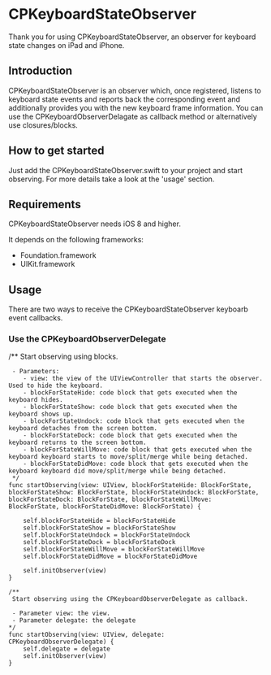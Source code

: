 # CPKeyboardStateObserver
Thank you for using CPKeyboardStateObserver, an observer for keyboard state changes on iPad and iPhone.

## Introduction
CPKeyboardStateObserver is an observer which, once registered, listens to keyboard state events and reports back the corresponding event and additionally provides you with the new keyboard frame information.
You can use the CPKeyboardObserverDelagate as callback method or alternatively use closures/blocks.

## How to get started
Just add the CPKeyboardStateObserver.swift to your project and start observing.
For more details take a look at the 'usage' section.

## Requirements
CPKeyboardStateObserver needs iOS 8 and higher.

It depends on the following frameworks:

* Foundation.framework
* UIKit.framework

## Usage

There are two ways to receive the CPKeyboardStateObserver keyboarb event callbacks.

### Use the CPKeyboardObserverDelegate

/**
     Start observing using blocks.
     
     - Parameters: 
        - view: the view of the UIViewController that starts the observer. Used to hide the keyboard.
        - blockForStateHide: code block that gets executed when the keyboard hides.
        - blockForStateShow: code block that gets executed when the keyboard shows up.
        - blockForStateUndock: code block that gets executed when the keyboard detaches from the screen bottom.
        - blockForStateDock: code block that gets executed when the keyboard returns to the screen bottom.
        - blockForStateWillMove: code block that gets executed when the keyboard keyboard starts to move/split/merge while being detached.
        - blockForStateDidMove: code block that gets executed when the keyboard keyboard did move/split/merge while being detached.
     */
    func startObserving(view: UIView, blockForStateHide: BlockForState, blockForStateShow: BlockForState, blockForStateUndock: BlockForState, blockForStateDock: BlockForState, blockForStateWillMove: BlockForState, blockForStateDidMove: BlockForState) {
        
        self.blockForStateHide = blockForStateHide
        self.blockForStateShow = blockForStateShow
        self.blockForStateUndock = blockForStateUndock
        self.blockForStateDock = blockForStateDock
        self.blockForStateWillMove = blockForStateWillMove
        self.blockForStateDidMove = blockForStateDidMove
        
        self.initObserver(view)
    }
    
    /**
     Start observing using the CPKeyboardObserverDelegate as callback.
     
     - Parameter view: the view.
     - Parameter delegate: the delegate
    */
    func startObserving(view: UIView, delegate: CPKeyboardObserverDelegate) {
        self.delegate = delegate
        self.initObserver(view)
    }